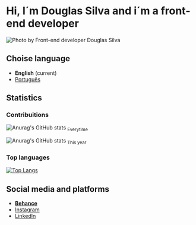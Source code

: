# Hi, I´m Douglas Silva and i´m a front-end developer
![Photo by Front-end developer Douglas Silva]('/assets/me.png')

## Choise language
* **English** (current)
* [Português]('/dist/pt-br/README.md')

## Statistics
### Contribuitions
![Anurag's GitHub stats](https://github-readme-stats.vercel.app/api?username=devdouglasgfs&theme=tokyonight&show_icons=true&count_private=true&locale=en&cache_seconds=14400&include_all_commits=true)
<sub>Everytime</sub>

![Anurag's GitHub stats](https://github-readme-stats.vercel.app/api?username=devdouglasgfs&theme=tokyonight&show_icons=true&count_private=true&locale=en&cache_seconds=14400)
<sub>This year</sub>


### Top languages
[![Top Langs](https://github-readme-stats.vercel.app/api/top-langs/?username=devdouglasgfs&theme=tokyonight)](https://github.com/anuraghazra/github-readme-stats)

## Social media and platforms
* [**Behance**]('https://www.behance.net/devdouglassilva')
* [Instagram]('https://instagram.com/douglassilva_developer?igshid=MzNlNGNkZWQ4Mg==')
* [LinkedIn]('https://www.linkedin.com/in/developer-douglas-silva')